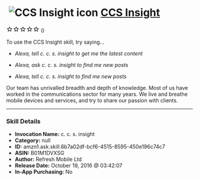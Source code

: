 # &nbsp;<img src="skill_icon" alt="CCS Insight icon" width="36"> [CCS Insight](http://alexa.amazon.com/#skills/amzn1.ask.skill.6b7a02df-bcf6-4515-8595-450e196c74c7)
![0 stars](../../images/ic_star_border_black_18dp_1x.png)![0 stars](../../images/ic_star_border_black_18dp_1x.png)![0 stars](../../images/ic_star_border_black_18dp_1x.png)![0 stars](../../images/ic_star_border_black_18dp_1x.png)![0 stars](../../images/ic_star_border_black_18dp_1x.png) 0

To use the CCS Insight skill, try saying...

* *Alexa, tell c. c. s. insight to get me the latest content*

* *Alexa, ask c. c. s. insight to find me new posts*

* *Alexa, tell c. c. s. insight to find me new posts*

Our team has unrivalled breadth and depth of knowledge. Most of us have worked in the communications sector for many years. We live and breathe mobile devices and services, and try to share our passion with clients.

***

### Skill Details

* **Invocation Name:** c. c. s. insight
* **Category:** null
* **ID:** amzn1.ask.skill.6b7a02df-bcf6-4515-8595-450e196c74c7
* **ASIN:** B01M1DVXSG
* **Author:** Refresh Mobile Ltd
* **Release Date:** October 19, 2016 @ 03:42:07
* **In-App Purchasing:** No
